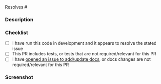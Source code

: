 Resolves #

<!---
  Include the number of the issue addressed by this PR above if applicable.
  PRs for code changes without an associated issue *will not be merged*.
  See CONTRIBUTING.md for more information.
-->

### Description

<!---
  Describe the Pull Request here. Add any references and info to help reviewers
  understand your changes. Include any tradeoffs you considered.
-->

### Checklist

- [ ] I have run this code in development and it appears to resolve the stated issue
- [ ] This PR includes tests, or tests that are not required/relevant for this PR
- [ ] I have [opened an issue to add/update docs](https://github.com/xRovern/xRovMiscellaneous/issues/new/choose), or docs changes are not required/relevant for this PR

### Screenshot

<!---
  Paste your local screenshot here. Add any references and info to help reviewers
  understand your changes.
-->

